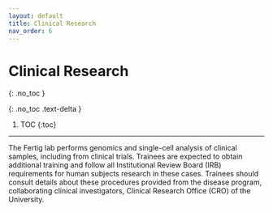 ```yaml
---
layout: default
title: Clinical Research
nav_order: 6
---
```


# Clinical Research
{: .no_toc }

{: .no_toc .text-delta }

1. TOC
{:toc}

---

The Fertig lab performs genomics and single-cell analysis of clinical samples, including from clinical trials. Trainees are expected to obtain additional training and follow all Institutional Review Board (IRB) requirements for human subjects research in these cases. Trainees should consult details about these procedures provided from the disease program, collaborating clinical investigators, Clinical Research Office (CRO) of the University.

<!-- just_the_docs:
  # Define which collections are used in just-the-docs
  collections:
    # Reference the "tests" collection
    tests:
      # Give the collection a name
      name: Tests
      # Exclude the collection from the navigation
      # Supports true or false (default)
      # nav_exclude: true
      # Fold the collection in the navigation
      # Supports true or false (default)
      # nav_fold: true  # note: this option is new in v0.4
      # Exclude the collection from the search
      # Supports true or false (default)
      # search_exclude: true -->
